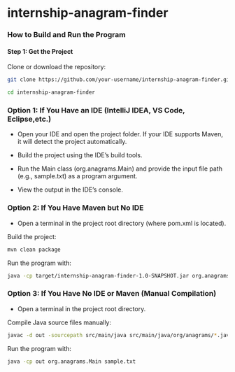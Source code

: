 # internship-anagram-finder


### How to Build and Run the Program
#### Step 1: Get the Project
Clone or download the repository:

```bash
git clone https://github.com/your-username/internship-anagram-finder.git

cd internship-anagram-finder
```
### Option 1: If You Have an IDE (IntelliJ IDEA, VS Code, Eclipse,etc.)
- Open your IDE and open the project folder.
  If your IDE supports Maven, it will detect the project automatically.

- Build the project using the IDE’s build tools.

- Run the Main class (org.anagrams.Main) and provide the input file path (e.g., sample.txt) as a program argument.

- View the output in the IDE’s console.

### Option 2: If You Have Maven but No IDE
- Open a terminal in the project root directory (where pom.xml is located).

Build the project:

```bash
mvn clean package
```
Run the program with:

```bash
java -cp target/internship-anagram-finder-1.0-SNAPSHOT.jar org.anagrams.Main sample.txt
```

### Option 3: If You Have No IDE or Maven (Manual Compilation)
- Open a terminal in the project root directory.

Compile Java source files manually:

```bash
javac -d out -sourcepath src/main/java src/main/java/org/anagrams/*.java
```
Run the program with:

```bash
java -cp out org.anagrams.Main sample.txt
```

